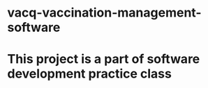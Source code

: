 # vacq-vaccination-management-software
# This project is a part of software development practice class
